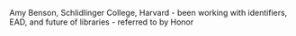 Amy Benson, Schlidlinger College, Harvard
	- been working with identifiers, EAD, and future of libraries
	- referred to by Honor 
